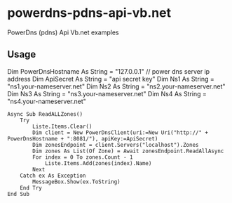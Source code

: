 # powerdns-pdns-api-vb.net
PowerDns (pdns) Api Vb.net examples

<h2>Usage</h2>

 Dim PowerDnsHostname As String = "127.0.0.1" // power dns server ip address
 Dim ApiSecret As String = "api secret key"
 Dim Ns1 As String = "ns1.your-nameserver.net"
 Dim Ns2 As String = "ns2.your-nameserver.net"
 Dim Ns3 As String = "ns3.your-nameserver.net"
 Dim Ns4 As String = "ns4.your-nameserver.net"
 
 
 
    Async Sub ReadALLZones()
        Try
            Liste.Items.Clear()
            Dim client = New PowerDnsClient(uri:=New Uri("http://" + PowerDnsHostname + ":8081/"), apiKey:=ApiSecret)
            Dim zonesEndpoint = client.Servers("localhost").Zones
            Dim zones As List(Of Zone) = Await zonesEndpoint.ReadAllAsync
            For index = 0 To zones.Count - 1
                Liste.Items.Add(zones(index).Name)
            Next
        Catch ex As Exception
            MessageBox.Show(ex.ToString)
        End Try
    End Sub
 
